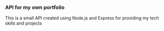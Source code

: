 ### API for my own portfolio

This is a small API created using Node.js and Express for providing my tech skills and projects

